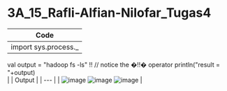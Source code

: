 # 3A_15_Rafli-Alfian-Nilofar_Tugas4

| Code |
| --- |
| import sys.process._
val output = "hadoop fs -ls" !! // notice the �!!� operator
println("result = "+output)  
 |
| Output |
| --- |
| ![image](https://user-images.githubusercontent.com/95726593/231009169-b760ee61-01be-402f-a865-ac01723594bd.png)
![image](https://user-images.githubusercontent.com/95726593/231009193-42739687-72a9-4815-848f-4f8818d62939.png)
![image](https://user-images.githubusercontent.com/95726593/231009215-e5c1f8de-3e53-44d6-94ea-90bd68491d2e.png)
|
 

